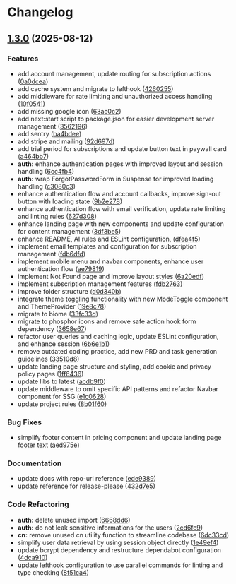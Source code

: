 # Changelog

## [1.3.0](https://github.com/jaqubowsky/create-nextjs-app/compare/create-nextjs-app-v1.2.0...create-nextjs-app-v1.3.0) (2025-08-12)


### Features

* add account management, update routing for subscription actions ([0a0dcea](https://github.com/jaqubowsky/create-nextjs-app/commit/0a0dceabd5f52b82d973d90a9396ebae5c794199))
* add cache system and migrate to lefthook ([4260255](https://github.com/jaqubowsky/create-nextjs-app/commit/4260255892744560272c0aff4e9a2c30e1a5f634))
* add middleware for rate limiting and unauthorized access handling ([10f0541](https://github.com/jaqubowsky/create-nextjs-app/commit/10f0541e6c40c5630c8bef8f281c7db9b457071a))
* add missing google icon ([63ac0c2](https://github.com/jaqubowsky/create-nextjs-app/commit/63ac0c255681927a1d7155e49172dd4dc76a96ec))
* add next:start script to package.json for easier development server management ([3562196](https://github.com/jaqubowsky/create-nextjs-app/commit/3562196b6fe6d1b918478eb601ba361158df06ad))
* add sentry ([ba4bdee](https://github.com/jaqubowsky/create-nextjs-app/commit/ba4bdee1dba9a7df9f7421a7225186cba2adaeca))
* add stripe and mailing ([92d697d](https://github.com/jaqubowsky/create-nextjs-app/commit/92d697dcecae8df67253cf3b3a32d576b25c79bb))
* add trial period for subscriptions and update button text in paywall card ([a464bb7](https://github.com/jaqubowsky/create-nextjs-app/commit/a464bb7a3d79374cb46488b971c403bb885332a1))
* **auth:** enhance authentication pages with improved layout and session handling ([6cc4fb4](https://github.com/jaqubowsky/create-nextjs-app/commit/6cc4fb41c476c847b00590c56490f97e74c8d463))
* **auth:** wrap ForgotPasswordForm in Suspense for improved loading handling ([c3080c3](https://github.com/jaqubowsky/create-nextjs-app/commit/c3080c3d4cdb8d162e93257592c72a10ca24d1e7))
* enhance authentication flow and account callbacks, improve sign-out button with loading state ([9b2e278](https://github.com/jaqubowsky/create-nextjs-app/commit/9b2e278d3dbd48419b351a0d69576f70c42ea14f))
* enhance authentication flow with email verification, update rate limiting and linting rules ([627d308](https://github.com/jaqubowsky/create-nextjs-app/commit/627d308e0ddf1423aafd7b2b2a2a7f8e9e2a7811))
* enhance landing page with new components and update configuration for content management ([3df3be5](https://github.com/jaqubowsky/create-nextjs-app/commit/3df3be542720d225379dec0143fb500423e26a0e))
* enhance README, AI rules and ESLint configuration, ([dfea4f5](https://github.com/jaqubowsky/create-nextjs-app/commit/dfea4f51e95249c8e09691c3d385f73914d3a6ac))
* implement email templates and configuration for subscription management ([fdb6dfd](https://github.com/jaqubowsky/create-nextjs-app/commit/fdb6dfd97c4ed2ef814e73fd1a24f2aef03242dd))
* implement mobile menu and navbar components, enhance user authentication flow ([ae79819](https://github.com/jaqubowsky/create-nextjs-app/commit/ae79819bd7f60d7edba77b5d3e72e55bcf416112))
* implement Not Found page and improve layout styles ([6a20edf](https://github.com/jaqubowsky/create-nextjs-app/commit/6a20edf68a000a411b91ff2fa4820d6dcefd7ae6))
* implement subscription management features ([fdb2763](https://github.com/jaqubowsky/create-nextjs-app/commit/fdb27635017a63c42f50cf353c54764137b56bcd))
* improve folder structure ([d0d340b](https://github.com/jaqubowsky/create-nextjs-app/commit/d0d340b6a5077a891590fe32f9d40438e89ef428))
* integrate theme toggling functionality with new ModeToggle component and ThemeProvider ([19e8c78](https://github.com/jaqubowsky/create-nextjs-app/commit/19e8c78c300cc3ac598146180441d1073d6e7af8))
* migrate to biome ([33fc33d](https://github.com/jaqubowsky/create-nextjs-app/commit/33fc33ddc173236d4c72ce2b8077dc1c4ed64f27))
* migrate to phosphor icons and remove safe action hook form dependency ([3658e67](https://github.com/jaqubowsky/create-nextjs-app/commit/3658e67fba6ac370de04cdab37fc057189f15ae9))
* refactor user queries and caching logic, update ESLint configuration, and enhance session ([6b6e1b1](https://github.com/jaqubowsky/create-nextjs-app/commit/6b6e1b151ab9e4ee05b0d27833ff97d63d35fa24))
* remove outdated coding practice, add new PRD and task generation guidelines ([33510d8](https://github.com/jaqubowsky/create-nextjs-app/commit/33510d8628862d8c941579877f81a940d95d9d02))
* update landing page structure and styling, add cookie and privacy policy pages ([1ff6436](https://github.com/jaqubowsky/create-nextjs-app/commit/1ff64360a8bc068b27fc303783a118f0183d02e8))
* update libs to latest ([acdb9f0](https://github.com/jaqubowsky/create-nextjs-app/commit/acdb9f07c724cf752c9bbb37e8f5c5c7b5aec8f2))
* update middleware to omit specific API patterns and refactor Navbar component for SSG ([e1c0628](https://github.com/jaqubowsky/create-nextjs-app/commit/e1c062882b0c0a67a2cd3566b43ff111c52d4d76))
* update project rules ([8b01f60](https://github.com/jaqubowsky/create-nextjs-app/commit/8b01f60804548788663d74c603ab58b29e9f581b))


### Bug Fixes

* simplify footer content in pricing component and update landing page footer text ([aed975e](https://github.com/jaqubowsky/create-nextjs-app/commit/aed975e6a2290f86ce80cd24c875c01145f49081))


### Documentation

* update docs with repo-url reference ([ede9389](https://github.com/jaqubowsky/create-nextjs-app/commit/ede9389434d311bbf85e13195e748015183d170c))
* update reference for release-please ([432d7e5](https://github.com/jaqubowsky/create-nextjs-app/commit/432d7e53978f1e193724b0f168a4fc73dfc592ad))


### Code Refactoring

* **auth:** delete unused import ([6668dd6](https://github.com/jaqubowsky/create-nextjs-app/commit/6668dd6f197dd4dc5595ecc23f3d977a0b7950c4))
* **auth:** do not leak sensitive informations for the users ([2cd6fc9](https://github.com/jaqubowsky/create-nextjs-app/commit/2cd6fc9dafe0ef7674110d3c6d98177c1863c321))
* **cn:** remove unused cn utility function to streamline codebase ([6dc33cd](https://github.com/jaqubowsky/create-nextjs-app/commit/6dc33cd2501d35ffd3dadf57606c5d65caad0fe2))
* simplify user data retrieval by using session object directly ([1e49ef4](https://github.com/jaqubowsky/create-nextjs-app/commit/1e49ef488ed8f410230e771c54e121edf5f90442))
* update bcrypt dependency and restructure dependabot configuration ([4dca910](https://github.com/jaqubowsky/create-nextjs-app/commit/4dca910436f3f1322b2631c614c07bd40a6bf4c1))
* update lefthook configuration to use parallel commands for linting and type checking ([8f51ca4](https://github.com/jaqubowsky/create-nextjs-app/commit/8f51ca41c677bd341a03a519a0501975f0cf8e5b))
